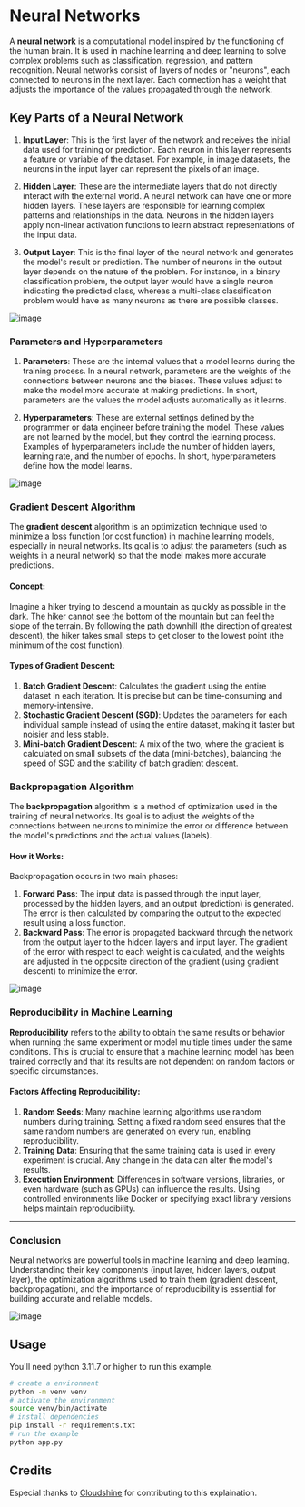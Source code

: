 # Neural Networks

A **neural network** is a computational model inspired by the functioning of the human brain. It is used in machine learning and deep learning to solve complex problems such as classification, regression, and pattern recognition. Neural networks consist of layers of nodes or "neurons", each connected to neurons in the next layer. Each connection has a weight that adjusts the importance of the values propagated through the network.

## Key Parts of a Neural Network

1. **Input Layer**: This is the first layer of the network and receives the initial data used for training or prediction. Each neuron in this layer represents a feature or variable of the dataset. For example, in image datasets, the neurons in the input layer can represent the pixels of an image.

2. **Hidden Layer**: These are the intermediate layers that do not directly interact with the external world. A neural network can have one or more hidden layers. These layers are responsible for learning complex patterns and relationships in the data. Neurons in the hidden layers apply non-linear activation functions to learn abstract representations of the input data.

3. **Output Layer**: This is the final layer of the neural network and generates the model's result or prediction. The number of neurons in the output layer depends on the nature of the problem. For instance, in a binary classification problem, the output layer would have a single neuron indicating the predicted class, whereas a multi-class classification problem would have as many neurons as there are possible classes.

![image](./assets/key_parts_of_a_neural_network.png "Key Parts of a Neural Network")

### Parameters and Hyperparameters

1. **Parameters**: These are the internal values that a model learns during the training process. In a neural network, parameters are the weights of the connections between neurons and the biases. These values adjust to make the model more accurate at making predictions. In short, parameters are the values the model adjusts automatically as it learns.

2. **Hyperparameters**: These are external settings defined by the programmer or data engineer before training the model. These values are not learned by the model, but they control the learning process. Examples of hyperparameters include the number of hidden layers, learning rate, and the number of epochs. In short, hyperparameters define how the model learns.

![image](./assets/params_and_hyperparams.png "Parameters and Hyperparameters")

### Gradient Descent Algorithm

The **gradient descent** algorithm is an optimization technique used to minimize a loss function (or cost function) in machine learning models, especially in neural networks. Its goal is to adjust the parameters (such as weights in a neural network) so that the model makes more accurate predictions.

#### Concept:
Imagine a hiker trying to descend a mountain as quickly as possible in the dark. The hiker cannot see the bottom of the mountain but can feel the slope of the terrain. By following the path downhill (the direction of greatest descent), the hiker takes small steps to get closer to the lowest point (the minimum of the cost function).

#### Types of Gradient Descent:
1. **Batch Gradient Descent**: Calculates the gradient using the entire dataset in each iteration. It is precise but can be time-consuming and memory-intensive.
2. **Stochastic Gradient Descent (SGD)**: Updates the parameters for each individual sample instead of using the entire dataset, making it faster but noisier and less stable.
3. **Mini-batch Gradient Descent**: A mix of the two, where the gradient is calculated on small subsets of the data (mini-batches), balancing the speed of SGD and the stability of batch gradient descent.

### Backpropagation Algorithm

The **backpropagation** algorithm is a method of optimization used in the training of neural networks. Its goal is to adjust the weights of the connections between neurons to minimize the error or difference between the model's predictions and the actual values (labels).

#### How it Works:
Backpropagation occurs in two main phases:
1. **Forward Pass**: The input data is passed through the input layer, processed by the hidden layers, and an output (prediction) is generated. The error is then calculated by comparing the output to the expected result using a loss function.
2. **Backward Pass**: The error is propagated backward through the network from the output layer to the hidden layers and input layer. The gradient of the error with respect to each weight is calculated, and the weights are adjusted in the opposite direction of the gradient (using gradient descent) to minimize the error.

![image](./assets/back_and_foward.png "Backpropagation Algorithm")

### Reproducibility in Machine Learning

**Reproducibility** refers to the ability to obtain the same results or behavior when running the same experiment or model multiple times under the same conditions. This is crucial to ensure that a machine learning model has been trained correctly and that its results are not dependent on random factors or specific circumstances.

#### Factors Affecting Reproducibility:
1. **Random Seeds**: Many machine learning algorithms use random numbers during training. Setting a fixed random seed ensures that the same random numbers are generated on every run, enabling reproducibility.
2. **Training Data**: Ensuring that the same training data is used in every experiment is crucial. Any change in the data can alter the model's results.
3. **Execution Environment**: Differences in software versions, libraries, or even hardware (such as GPUs) can influence the results. Using controlled environments like Docker or specifying exact library versions helps maintain reproducibility.

---

### Conclusion
Neural networks are powerful tools in machine learning and deep learning. Understanding their key components (input layer, hidden layers, output layer), the optimization algorithms used to train them (gradient descent, backpropagation), and the importance of reproducibility is essential for building accurate and reliable models.

![image](./assets/conclusion.png "Conclusion")

## Usage
You'll need python 3.11.7 or higher to run this example.

```bash
# create a environment
python -m venv venv
# activate the environment
source venv/bin/activate
# install dependencies
pip install -r requirements.txt
# run the example
python app.py
```

## Credits

Especial thanks to [Cloudshine](https://www.cloudshinetech.com "Cloudshine") for contributing to this explaination.

